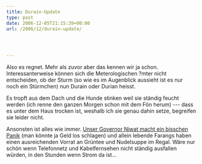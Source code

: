 ```yaml
---
title: Durain-Update
type: post
date: 2006-12-05T21:15:39+00:00
url: /2006/12/durain-update/




---
```

Also es regnet. Mehr als zuvor aber das kennen wir ja schon. Interessanterweise können sich die Meterologischen ?mter nicht entscheiden, ob der Sturm (so wie es im Augenblick aussieht ist es nur noch ein Stürmchen) nun Durain oder Durian heisst.

Es tropft aus dem Dach und die Hunde stinken weil sie ständig feucht werden (ich renne den ganzen Morgen schon mit dem Fön herum) --- dass es unter dem Haus trocken ist, weshalb ich sie genau dahin setze, begreifen sie leider nicht.

Ansonsten ist alles wie immer. [Unser Governor Niwat macht ein bisschen Panik][1] (man könnte ja Geld los schlagen) und allein lebende Farangs haben einen ausreichenden Vorrat an Grüntee und Nudelsuppe im Regal. Wäre nur schön wenn Telefonnetz und Kabelfernsehen nicht ständig ausfallen würden, in den Stunden wenn Strom da ist...

 [1]: http://www.nationmultimedia.com/breakingnews/read.php?newsid=30020795
